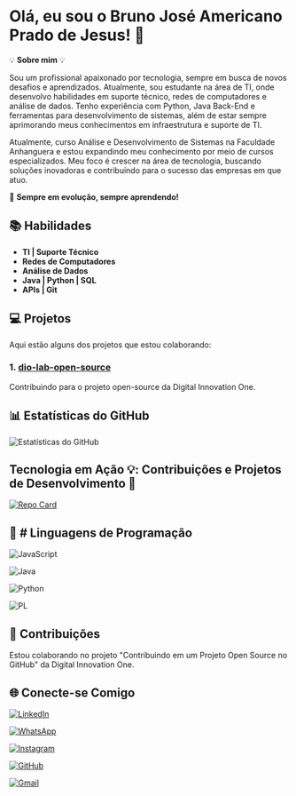 # Olá, eu sou o Bruno José Americano Prado de Jesus! 👋

💡 **Sobre mim** 💡

Sou um profissional apaixonado por tecnologia, sempre em busca de novos desafios e aprendizados. Atualmente, sou estudante na área de TI, onde desenvolvo habilidades em suporte técnico, redes de computadores e análise de dados. Tenho experiência com Python, Java Back-End e ferramentas para desenvolvimento de sistemas, além de estar sempre aprimorando meus conhecimentos em infraestrutura e suporte de TI.

Atualmente, curso Análise e Desenvolvimento de Sistemas na Faculdade Anhanguera e estou expandindo meu conhecimento por meio de cursos especializados. Meu foco é crescer na área de tecnologia, buscando soluções inovadoras e contribuindo para o sucesso das empresas em que atuo.

🚀 **Sempre em evolução, sempre aprendendo!**

## 📚 Habilidades
- **TI | Suporte Técnico**
- **Redes de Computadores**
- **Análise de Dados**
- **Java | Python | SQL**
- **APIs | Git**

## 💻 Projetos
Aqui estão alguns dos projetos que estou colaborando:

### 1. [dio-lab-open-source](https://github.com/digitalinnovationone/dio-lab-open-source)
Contribuindo para o projeto open-source da Digital Innovation One.

## 📊 Estatísticas do GitHub

![Estatísticas do GitHub](https://github-readme-stats.vercel.app/api?username=BrunoAmericano&show_icons=true&hide_title=true&count_private=true&hide=prs&theme=catppuccin_latte)

## Tecnologia em Ação 💡: Contribuições e Projetos de Desenvolvimento 🚀



[![Repo Card](https://github-readme-stats.vercel.app/api/pin/?username=anuraghazra&repo=github-readme-stats&cache_seconds=86400&theme=catppuccin_latte)](https://github.com/BrunoAmericano/dio-lab-open-source)

## 📣 # Linguagens de Programação
![JavaScript](https://img.shields.io/badge/JavaScript-F7DF1E?style=for-the-badge&logo=javascript&logoColor=black)

![Java](https://img.shields.io/badge/java-%23ED8B00.svg?style=for-the-badge&logo=openjdk&logoColor=white)

![Python](https://img.shields.io/badge/python-3670A0?style=for-the-badge&logo=python&logoColor=ffdd54)

![PL](https://img.shields.io/badge/PL%2FSQL-FFFFFF?style=for-the-badge&logo=oracle&logoColor=FF0000&labelColor=FFFFFF&color=FF0000)

## 📌 Contribuições
Estou colaborando no projeto "Contribuindo em um Projeto Open Source no GitHub" da Digital Innovation One. 

## 🌐 Conecte-se Comigo

[![LinkedIn](https://img.shields.io/badge/LinkedIn-0077B5?style=for-the-badge&logo=linkedin&logoColor=white)](https://www.linkedin.com/in/bruno-prado-/)

[![WhatsApp](https://img.shields.io/badge/WhatsApp-25D366?style=for-the-badge&logo=whatsapp&logoColor=white)](https://wa.me/5531975286312)

[![Instagram](https://img.shields.io/badge/-Instagram-%23E4405F?style=for-the-badge&logo=instagram&logoColor=white)](https://www.instagram.com/bruno.prado._/)

[![GitHub](https://img.shields.io/badge/GitHub-100000?style=for-the-badge&logo=github&logoColor=white)](https://github.com/BrunoAmericano)

[![Gmail](https://img.shields.io/badge/Gmail-fff?style=for-the-badge&logo=gmail&logoColor=red)](mailto:bruno.bj684@gmail.com)
